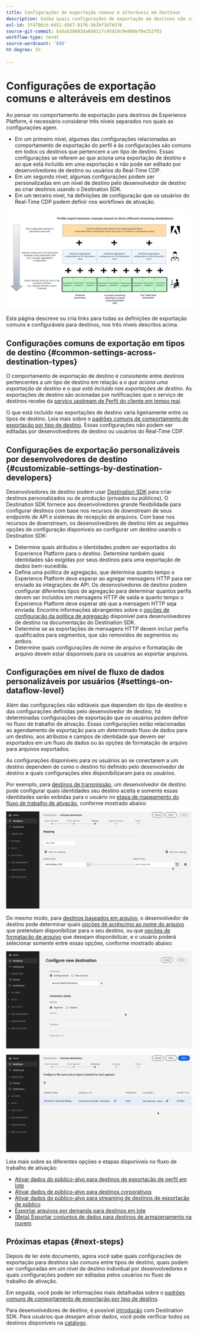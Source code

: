 ```yaml
---
title: Configurações de exportação comuns e alteráveis em destinos
description: Saiba quais configurações de exportação em destinos são configuráveis em um nível de destino e quais são fixas e não podem ser editadas.
exl-id: 3f4706cb-6d51-4567-81f6-5b2bf167b576
source-git-commit: ba5a539603da656117c95d19c9e989ef0e252f82
workflow-type: tm+mt
source-wordcount: '845'
ht-degree: 1%

---
```


# Configurações de exportação comuns e alteráveis em destinos

Ao pensar no comportamento de exportação para destinos de Experience Platform, é necessário considerar três níveis separados nos quais as configurações agem.

* Em um primeiro nível, algumas das configurações relacionadas ao comportamento de exportação do perfil e às configurações são comuns em todos os destinos que pertencem a um tipo de destino. Essas configurações se referem ao que aciona uma exportação de destino e ao que está incluído em uma exportação e não pode ser editado por desenvolvedores de destino ou usuários do Real-Time CDP.
* Em um segundo nível, algumas configurações podem ser personalizadas em um nível de destino pelo desenvolvedor de destino ao criar destinos usando o Destination SDK.
* Em um terceiro nível, há definições de configuração que os usuários do Real-Time CDP podem definir nos workflows de ativação.

![Diagrama que mostra a interação entre configurações de exportação comuns e configuráveis para destinos](/help/destinations/assets/how-destinations-work/profile-export-behavior-diagram.png)

Esta página descreve ou cria links para todas as definições de exportação comuns e configuráveis para destinos, nos três níveis descritos acima.

## Configurações comuns de exportação em tipos de destino {#common-settings-across-destination-types}

O comportamento de exportação de destino é consistente entre destinos pertencentes a um tipo de destino em relação a *o que aciona uma exportação de destino* e *o que está incluído nas exportações de destino*. As exportações de destino são acionadas por notificações que o serviço de destinos recebe da [serviço upstream de Perfil do cliente em tempo real](https://experienceleague.adobe.com/docs/blueprints-learn/architecture/architecture-overview/platform-applications.html?lang=en#adobe-experience-platform-%26-applications-detailed-architecture-diagram).

O que está incluído nas exportações de destino varia ligeiramente entre os tipos de destino. Leia mais sobre o [padrões comuns de comportamento de exportação por tipo de destino](/help/destinations/how-destinations-work/profile-export-behavior.md). Essas configurações não podem ser editadas por desenvolvedores de destino ou usuários do Real-Time CDP.

## Configurações de exportação personalizáveis por desenvolvedores de destino {#customizable-settings-by-destination-developers}

Desenvolvedores de destino podem usar [Destination SDK](/help/destinations/destination-sdk/overview.md) para criar destinos personalizados ou de produção (privados ou públicos). O Destination SDK fornece aos desenvolvedores grande flexibilidade para configurar destinos com base nos recursos de downstream de seus endpoints de API e sistemas de recepção de arquivos. Com base nos recursos de downstream, os desenvolvedores de destino têm as seguintes opções de configuração disponíveis ao configurar um destino usando o Destination SDK:

* Determine quais atributos e identidades podem ser exportados do Experience Platform para o destino. Determine também quais identidades são exigidas por seus destinos para uma exportação de dados bem-sucedida.
* Defina uma política de agregação, que determina quanto tempo o Experience Platform deve esperar ao agregar mensagens HTTP para ser enviado às integrações de API. Os desenvolvedores de destino podem configurar diferentes tipos de agregação para determinar quantos perfis devem ser incluídos em mensagens HTTP de saída e quanto tempo o Experience Platform deve esperar até que a mensagem HTTP seja enviada. Encontre informações abrangentes sobre o [opções de configuração da política de agregação](../destination-sdk/functionality/destination-configuration/aggregation-policy.md) disponível para desenvolvedores de destino na documentação do Destination SDK.
* Determine se as exportações de mensagens HTTP devem incluir perfis qualificados para segmentos, que são removidos de segmentos ou ambos.
* Determine quais configurações de nome de arquivo e formatação de arquivo devem estar disponíveis para os usuários ao exportar arquivos.

## Configurações em nível de fluxo de dados personalizáveis por usuários {#settings-on-dataflow-level}

Além das configurações não editáveis que dependem do tipo de destino e das configurações definidas pelo desenvolvedor de destino, há determinadas configurações de exportação que os usuários podem definir no fluxo de trabalho de ativação. Essas configurações estão relacionadas ao agendamento de exportação para um determinado fluxo de dados para um destino, aos atributos e campos de identidade que devem ser exportados em um fluxo de dados ou às opções de formatação de arquivo para arquivos exportados.

As configurações disponíveis para os usuários ao se conectarem a um destino dependem de como o destino foi definido pelo desenvolvedor de destino e quais configurações eles disponibilizaram para os usuários.

Por exemplo, para [destinos de transmissão](/help/destinations/destination-types.md#streaming-destinations), um desenvolvedor de destino pode configurar quais identidades seu destino aceita e somente essas identidades serão exibidas para o usuário no [etapa de mapeamento do fluxo de trabalho de ativação](/help/destinations/ui/activate-segment-streaming-destinations.md#mapping), conforme mostrado abaixo:

![Gravação de tela da seleção de identidade para o campo de destino na etapa de mapeamento do fluxo de trabalho de ativação. ](/help/destinations/assets/how-destinations-work/identity-mapping-example.gif)

Do mesmo modo, para [destinos baseados em arquivo](/help/destinations/destination-types.md#file-based), o desenvolvedor de destino pode determinar quais [opções de acréscimo ao nome do arquivo](/help/destinations/ui/activate-batch-profile-destinations.md#file-names) que pretendam disponibilizar para o seu destino, ou que [opções de formatação de arquivo](/help/destinations/destination-sdk/guides/batch/configure-file-formatting-options.md) que desejam disponibilizar, e o usuário poderá selecionar somente entre essas opções, conforme mostrado abaixo:

![Gravação de tela da opção de formatação de arquivo ao conectar-se a um destino baseado em arquivo.](/help/destinations/assets/how-destinations-work/file-formatting-options.gif)

![Gravação de tela da opção de acréscimo de nome de arquivo na etapa de agendamento do fluxo de trabalho de ativação. ](/help/destinations/assets/how-destinations-work/filename-append-options.gif)

Leia mais sobre as diferentes opções e etapas disponíveis no fluxo de trabalho de ativação:

* [Ativar dados do público-alvo para destinos de exportação de perfil em lote](/help/destinations/ui/activate-batch-profile-destinations.md)
* [Ativar dados de público-alvo para destinos corporativos](/help/destinations/ui/activate-streaming-profile-destinations.md)
* [Ativar dados do público-alvo para streaming de destinos de exportação de público](/help/destinations/ui/activate-segment-streaming-destinations.md)
* [Exportar arquivos por demanda para destinos em lote](/help/destinations/ui/export-file-now.md)
* [(Beta) Exportar conjuntos de dados para destinos de armazenamento na nuvem](/help/destinations/ui/export-datasets.md)

## Próximas etapas {#next-steps}

Depois de ler este documento, agora você sabe quais configurações de exportação para destinos são comuns entre tipos de destino, quais podem ser configuradas em um nível de destino individual por desenvolvedores e quais configurações podem ser editadas pelos usuários no fluxo de trabalho de ativação.

Em seguida, você pode ler informações mais detalhadas sobre o [padrões comuns de comportamento de exportação por tipo de destino](/help/destinations/how-destinations-work/profile-export-behavior.md).

Para desenvolvedores de destino, é possível [introdução](/help/destinations/destination-sdk/getting-started.md) com Destination SDK. Para usuários que desejam ativar dados, você pode verificar todos os destinos disponíveis na [catálogo](/help/destinations/catalog/overview.md).
